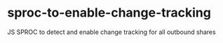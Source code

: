 # sproc-to-enable-change-tracking
JS SPROC to detect and enable change tracking for all outbound shares
